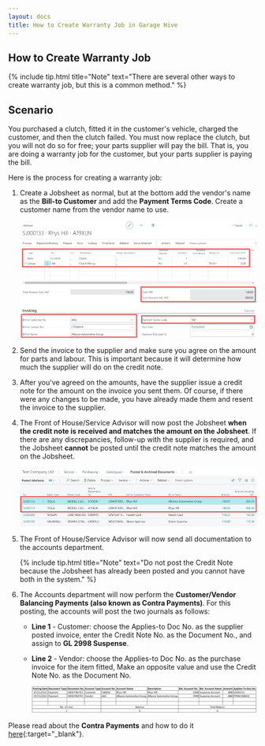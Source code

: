 ```yaml
---
layout: docs
title: How to Create Warranty Job in Garage Hive 
---
```


## How to Create Warranty Job

{% include tip.html title="Note" text="There are several other ways to create warranty job, but this is a common method." %}


## Scenario
You purchased a clutch, fitted it in the customer's vehicle, charged the customer, and then the clutch failed. You must now replace the clutch, but you will not do so for free; your parts supplier will pay the bill. That is, you are doing a warranty job for the customer, but your parts supplier is paying the bill.


Here is the process for creating a warranty job:
1. Create a Jobsheet as normal, but at the bottom add the vendor's name as the **Bill-to Customer** and add the **Payment Terms Code**. Create a customer name from the vendor name to use.

   ![](media/garagehive-job-warranty1.png)

2. Send the invoice to the supplier and make sure you agree on the amount for parts and labour. This is important because it will determine how much the supplier will do on the credit note.
3. After you've agreed on the amounts, have the supplier issue a credit note for the amount on the invoice you sent them. Of course, if there were any changes to be made, you have already made them and resent the invoice to the supplier.
4. The Front of House/Service Advisor will now post the Jobsheet **when the credit note is received and matches the amount on the Jobsheet**. If there are any discrepancies, follow-up with the supplier is required, and the Jobsheet **cannot** be posted until the credit note matches the amount on the Jobsheet.

   ![](media/garagehive-job-warranty2.png)

5. The Front of House/Service Advisor will now send all documentation to the accounts department.

   {% include tip.html title="Note" text="Do not post the Credit Note because the Jobsheet has already been posted and you cannot have both in the system." %}

6. The Accounts department will now perform the **Customer/Vendor Balancing Payments (also known as Contra Payments)**. For this posting, the accounts will post the two journals as follows:   
      - **Line 1** - Customer: choose the Applies-to Doc No. as the supplier posted invoice, enter the Credit Note No. as the Document No., and assign to **GL 2998 Suspense**.
      - **Line 2** - Vendor: choose the Applies-to Doc No. as the purchase invoice for the item fitted, Make an opposite value and use the Credit Note No. as the Document No.

         ![](media/garagehive-job-warranty3.png)

 Please read about the **Contra Payments** and how to do it [here](garagegaragehive-contra-payment.html){:target="_blank"}.
